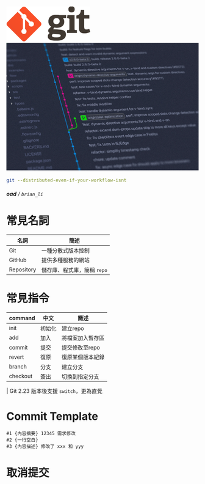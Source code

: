 ﻿---
marp: true
paginate: true
headingDivider: 1
---
# 
![](asset\gitlogo.png)
![bg right:33%](asset\log.jpg)

```sh
git --distributed-even-if-your-workflow-isnt
```
###### **oad** / `brian_li`
# 常見名詞
|名詞|簡述|
|---|---|
|Git|一種分散式版本控制|
|GitHub|提供多種服務的網站|
|Repository|儲存庫、程式庫，簡稱 `repo`|

# 常見指令
|command|中文|簡述|
|---|---|---|
|init|初始化|建立repo|
|add|加入|將檔案加入暫存區|
|commit|提交|提交修改至repo|
|revert|復原|復原某個版本紀錄|
|branch|分支|建立分支|
|checkout|簽出|切換到指定分支|

| Git 2.23 版本後支援 `switch`，更為直覺
# Commit Template

```
#1 {內容摘要} 12345 需求修改
#2 {一行空白}
#3 {內容描述} 修改了 xxx 和 yyy
```

# 取消提交